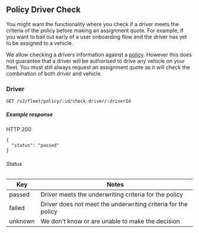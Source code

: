 ## Policy Driver Check

You might want the functionality where you check if a driver meets the criteria of the policy before making an assignment quote. For example, if you want to bail out early of a user onboarding flow and the driver has yet to be assigned to a vehicle.

We allow checking a drivers information against a [policy](./policy_endpoint.md). However this does not guarantee that a driver will be authorised to drive any vehicle on your fleet. You must still always request an assignment quote as it will check the combination of both driver and vehicle.

### Driver


`GET /v2/fleet/policy/:id/check-driver/:driverId`

##### Example response

HTTP 200

```
{
  "status": "passed"
}
```

###### Status

| Key | Notes |
| --- | --- |
| passed | Driver meets the underwriting criteria for the policy|
| failed | Driver does not meet the underwriting criteria for the policy |
| unknown | We don't know or are unable to make the decision |